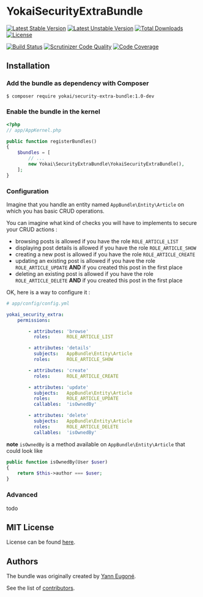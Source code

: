 YokaiSecurityExtraBundle
========================

[![Latest Stable Version](https://poser.pugx.org/yokai/security-extra-bundle/v/stable)](https://packagist.org/packages/yokai/security-extra-bundle)
[![Latest Unstable Version](https://poser.pugx.org/yokai/security-extra-bundle/v/unstable)](https://packagist.org/packages/yokai/security-extra-bundle)
[![Total Downloads](https://poser.pugx.org/yokai/security-extra-bundle/downloads)](https://packagist.org/packages/yokai/security-extra-bundle)
[![License](https://poser.pugx.org/yokai/security-extra-bundle/license)](https://packagist.org/packages/yokai/security-extra-bundle)

[![Build Status](https://api.travis-ci.org/yokai-php/security-extra-bundle.png?branch=master)](https://travis-ci.org/yokai-php/security-extra-bundle)
[![Scrutinizer Code Quality](https://scrutinizer-ci.com/g/yokai-php/security-extra-bundle/badges/quality-score.png?b=master)](https://scrutinizer-ci.com/g/yokai-php/security-extra-bundle/?branch=master)
[![Code Coverage](https://scrutinizer-ci.com/g/yokai-php/security-extra-bundle/badges/coverage.png?b=master)](https://scrutinizer-ci.com/g/yokai-php/security-extra-bundle/?branch=master)


Installation
------------

### Add the bundle as dependency with Composer

``` bash
$ composer require yokai/security-extra-bundle:1.0-dev
```

### Enable the bundle in the kernel

``` php
<?php
// app/AppKernel.php

public function registerBundles()
{
    $bundles = [
        // ...
        new Yokai\SecurityExtraBundle\YokaiSecurityExtraBundle(),
    ];
}
```

### Configuration

Imagine that you handle an entity named `AppBundle\Entity\Article` on which you has basic CRUD operations.

You can imagine what kind of checks you will have to implements to secure your CRUD actions :

- browsing posts is allowed if you have the role `ROLE_ARTICLE_LIST`
- displaying post details is allowed if you have the role `ROLE_ARTICLE_SHOW`
- creating a new post is allowed if you have the role `ROLE_ARTICLE_CREATE`
- updating an existing post is allowed if you have the role `ROLE_ARTICLE_UPDATE` 
  **AND** if you created this post in the first place
- deleting an existing post is allowed if you have the role `ROLE_ARTICLE_DELETE` 
  **AND** if you created this post in the first place

OK, here is a way to configure it :

``` yaml
# app/config/config.yml

yokai_security_extra:
    permissions:

        - attributes: 'browse'
          roles:      ROLE_ARTICLE_LIST

        - attributes: 'details'
          subjects:   AppBundle\Entity\Article
          roles:      ROLE_ARTICLE_SHOW

        - attributes: 'create'
          roles:      ROLE_ARTICLE_CREATE

        - attributes: 'update'
          subjects:   AppBundle\Entity\Article
          roles:      ROLE_ARTICLE_UPDATE
          callables:  'isOwnedBy'

        - attributes: 'delete'
          subjects:   AppBundle\Entity\Article
          roles:      ROLE_ARTICLE_DELETE
          callables:  'isOwnedBy'
```

**note** `isOwnedBy` is a method available on `AppBundle\Entity\Article` that could look like
```php
public function isOwnedBy(User $user)
{
    return $this->author === $user;
}
```

### Advanced

todo


MIT License
-----------

License can be found [here](https://github.com/yokai-php/security-extra-bundle/blob/master/LICENSE).


Authors
-------

The bundle was originally created by [Yann Eugoné](https://github.com/yann-eugone).

See the list of [contributors](https://github.com/yokai-php/security-extra-bundle/contributors).
